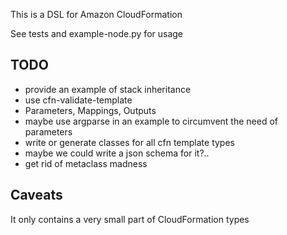 This is a DSL for Amazon CloudFormation

See tests and example-node.py for usage

TODO
----

 * provide an example of stack inheritance
 * use cfn-validate-template
 * Parameters, Mappings, Outputs
  * maybe use argparse in an example to circumvent the need of parameters
 * write or generate classes for all cfn template types
  * maybe we could write a json schema for it?..
 * get rid of metaclass madness

Caveats
-------

It only contains a very small part of CloudFormation types
